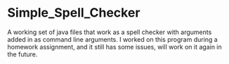 # Simple_Spell_Checker
A working set of java files that work as a spell checker with arguments added in as command line arguments. I worked on this program during a homework assignment, and it still has some issues, will work on it again in the future. 
